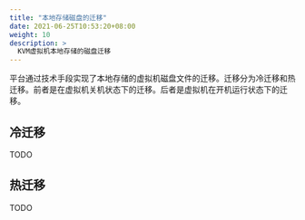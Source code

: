 ```yaml
---
title: "本地存储磁盘的迁移"
date: 2021-06-25T10:53:20+08:00
weight: 10
description: >
  KVM虚拟机本地存储的磁盘迁移
---
```


平台通过技术手段实现了本地存储的虚拟机磁盘文件的迁移。迁移分为冷迁移和热迁移。前者是在虚拟机关机状态下的迁移。后者是虚拟机在开机运行状态下的迁移。

## 冷迁移

TODO

## 热迁移

TODO
